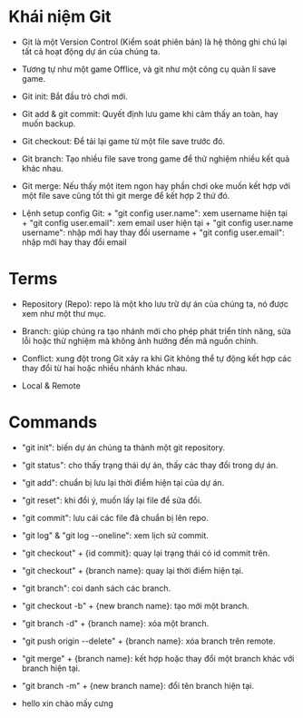 # Khái niệm Git
- Git là một Version Control (Kiểm soát phiên bản) là hệ thông ghi chú lại tất cả hoạt động dự án của chúng ta.
- Tương tự như một game Offlice, và git như một công cụ quản lí save game.
- Git init: Bắt đầu trò chơi mới.
- Git add & git commit: Quyết định lưu game khi cảm thấy an toàn, hay muốn backup.
- Git checkout: Để tải lại game từ một file save trước đó.
- Git branch: Tạo nhiều file save trong game để thử nghiệm nhiều kết quả khác nhau.
- Git merge: Nếu thấy một item ngon hay phần chơi oke muốn kết hợp với một file save cũng tốt thì git merge để kết hợp 2 thứ đó.

- Lệnh setup config Git: + "git config user.name": xem username hiện tại
                         + "git config user.email": xem email user hiện tại
                         + "git config user.name username": nhập mới hay thay đổi username
                         + "git config user.email": nhập mới hay thay đổi email


# Terms
- Repository (Repo): repo là một kho lưu trữ dự án của chúng ta, nó được xem như một thư mục.

- Branch: giúp chúng ra tạo nhánh mới cho phép phát triển tính năng, sửa lỗi hoặc thử nghiệm mà không ảnh hưởng đến mã nguồn chính.

- Conflict: xung đột trong Git xảy ra khi Git không thể tự động kết hợp các thay đổi từ hai hoặc nhiều nhánh khác nhau.
- Local & Remote

# Commands
- "git init": biến dự án chúng ta thành một git repository.
- "git status": cho thấy trạng thái dự án, thấy các thay đổi trong dự án.
- "git add": chuẩn bị lưu lại thời điểm hiện tại của dự án.
- "git reset": khi đổi ý, muốn lấy lại file để sửa đổi.
- "git commit": lưu cái các file đã chuẩn bị lên repo.

- "git log" & "git log --oneline": xem lịch sử commit.
- "git checkout" + {id commit}: quay lại trạng thái có id commit trên.
- "git checkout" + {branch name}: quay lại thời điểm hiện tại.

- "git branch": coi danh sách các branch.
- "git checkout -b" + {new branch name}: tạo mới một branch.
- "git branch -d" + {branch name}: xóa một branch.
- "git push origin --delete" + {branch name}: xóa branch trên remote.

- "git merge" + {branch name}: kết hợp hoặc thay đổi một branch khác với branch hiện tại.

- "git branch -m" + {new branch name}: đổi tên branch hiện tại.
- hello xin chào mấy cưng

